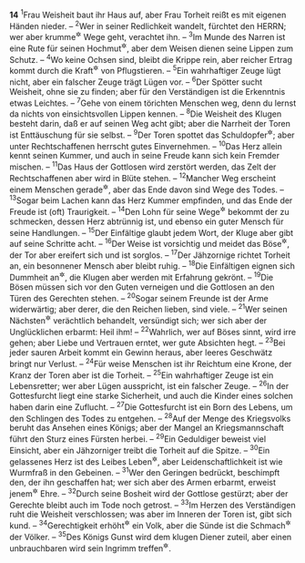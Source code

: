 __14__
<sup>1</sup>Frau Weisheit baut ihr Haus auf, aber Frau Torheit reißt es mit eigenen Händen nieder. –
<sup>2</sup>Wer in seiner Redlichkeit wandelt, fürchtet den HERRN; wer aber krumme<sup title="oder: verkehrte">&#x2732;</sup> Wege geht, verachtet ihn. –
<sup>3</sup>Im Munde des Narren ist eine Rute für seinen Hochmut<sup title="oder: für seinen Rücken">&#x2732;</sup>, aber dem Weisen dienen seine Lippen zum Schutz. –
<sup>4</sup>Wo keine Ochsen sind, bleibt die Krippe rein, aber reicher Ertrag kommt durch die Kraft<sup title="oder: großen Besitz">&#x2732;</sup> von Pflugstieren. –
<sup>5</sup>Ein wahrhaftiger Zeuge lügt nicht, aber ein falscher Zeuge trägt Lügen vor. –
<sup>6</sup>Der Spötter sucht Weisheit, ohne sie zu finden; aber für den Verständigen ist die Erkenntnis etwas Leichtes. –
<sup>7</sup>Gehe von einem törichten Menschen weg, denn du lernst da nichts von einsichtsvollen Lippen kennen. –
<sup>8</sup>Die Weisheit des Klugen besteht darin, daß er auf seinen Weg acht gibt; aber die Narrheit der Toren ist Enttäuschung für sie selbst. –
<sup>9</sup>Der Toren spottet das Schuldopfer<sup title="vgl. 3.Mose 5,20-26">&#x2732;</sup>; aber unter Rechtschaffenen herrscht gutes Einvernehmen. –
<sup>10</sup>Das Herz allein kennt seinen Kummer, und auch in seine Freude kann sich kein Fremder mischen. –
<sup>11</sup>Das Haus der Gottlosen wird zerstört werden, das Zelt der Rechtschaffenen aber wird in Blüte stehen. –
<sup>12</sup>Mancher Weg erscheint einem Menschen gerade<sup title="oder: der rechte">&#x2732;</sup>, aber das Ende davon sind Wege des Todes. –
<sup>13</sup>Sogar beim Lachen kann das Herz Kummer empfinden, und das Ende der Freude ist (oft) Traurigkeit. –
<sup>14</sup>Den Lohn für seine Wege<sup title="oder: seinen Wandel">&#x2732;</sup> bekommt der zu schmecken, dessen Herz abtrünnig ist, und ebenso ein guter Mensch für seine Handlungen. –
<sup>15</sup>Der Einfältige glaubt jedem Wort, der Kluge aber gibt auf seine Schritte acht. –
<sup>16</sup>Der Weise ist vorsichtig und meidet das Böse<sup title="oder: die Gefahr">&#x2732;</sup>, der Tor aber ereifert sich und ist sorglos. –
<sup>17</sup>Der Jähzornige richtet Torheit an, ein besonnener Mensch aber bleibt ruhig. –
<sup>18</sup>Die Einfältigen eignen sich Dummheit an<sup title="oder: haben Torheit in Besitz">&#x2732;</sup>, die Klugen aber werden mit Erfahrung gekrönt. –
<sup>19</sup>Die Bösen müssen sich vor den Guten verneigen und die Gottlosen an den Türen des Gerechten stehen. –
<sup>20</sup>Sogar seinem Freunde ist der Arme widerwärtig; aber derer, die den Reichen lieben, sind viele. –
<sup>21</sup>Wer seinen Nächsten<sup title="= Volksgenossen">&#x2732;</sup> verächtlich behandelt, versündigt sich; wer sich aber der Unglücklichen erbarmt: Heil ihm! –
<sup>22</sup>Wahrlich, wer auf Böses sinnt, wird irre gehen; aber Liebe und Vertrauen erntet, wer gute Absichten hegt. –
<sup>23</sup>Bei jeder sauren Arbeit kommt ein Gewinn heraus, aber leeres Geschwätz bringt nur Verlust. –
<sup>24</sup>Für weise Menschen ist ihr Reichtum eine Krone, der Kranz der Toren aber ist die Torheit. –
<sup>25</sup>Ein wahrhaftiger Zeuge ist ein Lebensretter; wer aber Lügen ausspricht, ist ein falscher Zeuge. –
<sup>26</sup>In der Gottesfurcht liegt eine starke Sicherheit, und auch die Kinder eines solchen haben darin eine Zuflucht. –
<sup>27</sup>Die Gottesfurcht ist ein Born des Lebens, um den Schlingen des Todes zu entgehen. –
<sup>28</sup>Auf der Menge des Kriegsvolks beruht das Ansehen eines Königs; aber der Mangel an Kriegsmannschaft führt den Sturz eines Fürsten herbei. –
<sup>29</sup>Ein Geduldiger beweist viel Einsicht, aber ein Jähzorniger treibt die Torheit auf die Spitze. –
<sup>30</sup>Ein gelassenes Herz ist des Leibes Leben<sup title="= Gedeihen">&#x2732;</sup>, aber Leidenschaftlichkeit ist wie Wurmfraß in den Gebeinen. –
<sup>31</sup>Wer den Geringen bedrückt, beschimpft den, der ihn geschaffen hat; wer sich aber des Armen erbarmt, erweist jenem<sup title="d.h. dem Schöpfer">&#x2732;</sup> Ehre. –
<sup>32</sup>Durch seine Bosheit wird der Gottlose gestürzt; aber der Gerechte bleibt auch im Tode noch getrost. –
<sup>33</sup>Im Herzen des Verständigen ruht die Weisheit verschlossen; was aber im Inneren der Toren ist, gibt sich kund. –
<sup>34</sup>Gerechtigkeit erhöht<sup title="= bringt empor">&#x2732;</sup> ein Volk, aber die Sünde ist die Schmach<sup title="oder: der Schaden">&#x2732;</sup> der Völker. –
<sup>35</sup>Des Königs Gunst wird dem klugen Diener zuteil, aber einen unbrauchbaren wird sein Ingrimm treffen<sup title="oder: vernichten">&#x2732;</sup>.